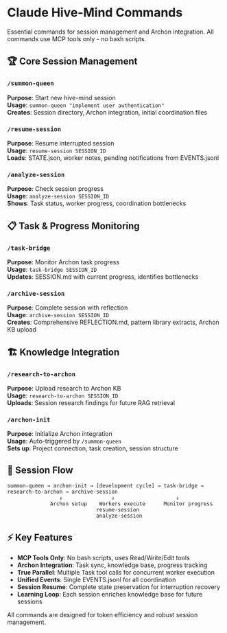 # Claude Hive-Mind Commands

Essential commands for session management and Archon integration. All commands use MCP tools only - no bash scripts.

## 🏆 Core Session Management

### `/summon-queen` 
**Purpose**: Start new hive-mind session  
**Usage**: `summon-queen "implement user authentication"`  
**Creates**: Session directory, Archon integration, initial coordination files

### `/resume-session`
**Purpose**: Resume interrupted session  
**Usage**: `resume-session SESSION_ID`  
**Loads**: STATE.json, worker notes, pending notifications from EVENTS.jsonl

### `/analyze-session`
**Purpose**: Check session progress  
**Usage**: `analyze-session SESSION_ID`  
**Shows**: Task status, worker progress, coordination bottlenecks

## 📋 Task & Progress Monitoring  

### `/task-bridge`
**Purpose**: Monitor Archon task progress  
**Usage**: `task-bridge SESSION_ID`  
**Updates**: SESSION.md with current progress, identifies bottlenecks

### `/archive-session`
**Purpose**: Complete session with reflection  
**Usage**: `archive-session SESSION_ID`  
**Creates**: Comprehensive REFLECTION.md, pattern library extracts, Archon KB upload

## 🏗️ Knowledge Integration

### `/research-to-archon`  
**Purpose**: Upload research to Archon KB  
**Usage**: `research-to-archon SESSION_ID`  
**Uploads**: Session research findings for future RAG retrieval

### `/archon-init`
**Purpose**: Initialize Archon integration  
**Usage**: Auto-triggered by `/summon-queen`  
**Sets up**: Project connection, task creation, session structure

## 🔄 Session Flow

```
summon-queen → archon-init → [development cycle] → task-bridge → research-to-archon → archive-session
                 ↓                ↓                    ↓
              Archon setup    Workers execute      Monitor progress
                             resume-session       
                             analyze-session
```

## ⚡ Key Features

- **MCP Tools Only**: No bash scripts, uses Read/Write/Edit tools
- **Archon Integration**: Task sync, knowledge base, progress tracking  
- **True Parallel**: Multiple Task tool calls for concurrent worker execution
- **Unified Events**: Single EVENTS.jsonl for all coordination
- **Session Resume**: Complete state preservation for interruption recovery
- **Learning Loop**: Each session enriches knowledge base for future sessions

All commands are designed for token efficiency and robust session management.